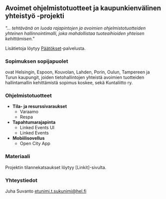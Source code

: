 ## Avoimet ohjelmistotuotteet ja kaupunkienvälinen yhteistyö -projekti

_"... tehtävänä on luoda rajapintojen ja avoimien ohjelmistotuotteiden yhteinen hallinnointimalli, joka mahdollistaa tuoteaihioiden yhteisen kehittämisen."_

Lisätietoja löytyy [Päätökset](https://dev.hel.fi/paatokset/asia/hel-2019-005303/)-palvelusta.


### Sopimuksen sopijapuolet

ovat Helsingin, Espoon, Kouvolan, Lahden, Porin, Oulun, Tampereen ja Turun kaupungit, joiden tietohallintojen yhteistä avoimien tuotteiden hallintamallin kehittämistä sopimus koskee, sekä Kuntaliitto ry.


### Ohjelmistotuotteet

- **Tila- ja resurssivaraukset**
  - Varaamo
  - Respa
- **Tapahtumarajapinta**
  - Linked Events UI
  - Linked Events
- **Mobiilisovellus**
  - Open City App

### Materiaali

Projektin tilannekatsaukset löytyy [Linkit]-sivulta.

### Yhteystiedot

Juha Suvanto
etunimi.t.sukunimi@hel.fi
